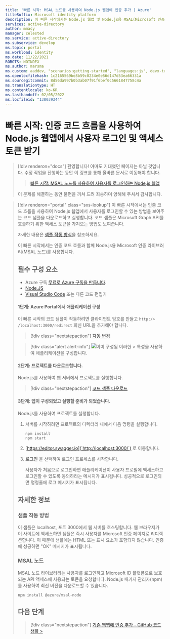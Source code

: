 ```yaml
---
title: '빠른 시작: MSAL 노드를 사용하여 Node.js 웹앱에 인증 추가 | Azure'
titleSuffix: Microsoft identity platform
description: 이 빠른 시작에서는 Node.js 웹앱 및 Node.js용 MSAL(Microsoft 인증 라이브러리)을 사용하여 인증을 구현하는 방법을 알아봅니다.
services: active-directory
author: mmacy
manager: celested
ms.service: active-directory
ms.subservice: develop
ms.topic: portal
ms.workload: identity
ms.date: 11/22/2021
ROBOTS: NOINDEX
ms.author: marsma
ms.custom: aaddev, "scenarios:getting-started", "languages:js", devx-track-js, mode-api
ms.openlocfilehash: 1c2165569be8b59c0234e0e56d147d53ea66331a
ms.sourcegitcommit: 8d56da997b0b3ab07f91f6bef0c5661847758c4a
ms.translationtype: HT
ms.contentlocale: ko-KR
ms.lasthandoff: 02/05/2022
ms.locfileid: "138039344"
---
```

# <a name="quickstart-sign-in-users-and-get-an-access-token-in-a-nodejs-web-app-using-the-auth-code-flow"></a>빠른 시작: 인증 코드 흐름을 사용하여 Node.js 웹앱에서 사용자 로그인 및 액세스 토큰 받기


> [!div renderon="docs"]
> 환영합니다! 아마도 기대했던 페이지는 아닐 것입니다. 수정 작업을 진행하는 동안 이 링크를 통해 올바른 문서로 이동해야 합니다.
>
> > [빠른 시작: MSAL 노드를 사용하여 사용자를 로그인하는 Node.js 웹앱](web-app-quickstart.md?pivots=devlang-nodejs-msal)
> 
> 이 문제를 해결하는 동안 불편을 끼쳐 드려 죄송하며 양해해 주셔서 감사합니다.

> [!div renderon="portal" class="sxs-lookup"]
> 이 빠른 시작에서는 인증 코드 흐름을 사용하여 Node.js 웹앱에서 사용자를 로그인할 수 있는 방법을 보여주는 코드 샘플을 다운로드하고 실행합니다. 코드 샘플은 Microsoft Graph API를 호출하기 위한 액세스 토큰을 가져오는 방법도 보여줍니다.
> 
> 자세한 내용은 [샘플 작동 방식](#how-the-sample-works)을 참조하세요.
> 
> 이 빠른 시작에서는 인증 코드 흐름과 함께 Node.js용 Microsoft 인증 라이브러리(MSAL 노드)를 사용합니다.
> 
> ## <a name="prerequisites"></a>필수 구성 요소
> 
> * Azure 구독 [무료로 Azure 구독을 만듭니다](https://azure.microsoft.com/free/?WT.mc_id=A261C142F).
> * [Node.JS](https://nodejs.org/en/download/)
> * [Visual Studio Code](https://code.visualstudio.com/download) 또는 다른 코드 편집기
> 
> #### <a name="step-1-configure-the-application-in-azure-portal"></a>1단계: Azure Portal에서 애플리케이션 구성
> 이 빠른 시작의 코드 샘플이 작동하려면 클라이언트 암호를 만들고 `http:/> /localhost:3000/redirect` 회신 URL을 추가해야 합니다.
> > [!div class="nextstepaction"]
> > [자동 변경]()
> 
> > [!div class="alert alert-info"]
> > ![이미 구성됨](media/quickstart-v2-windows-desktop/green-check.png) 이러한 > 특성을 사용하여 애플리케이션을 구성합니다.
> 
> #### <a name="step-2-download-the-project"></a>2단계: 프로젝트를 다운로드합니다.
> 
> Node.js를 사용하여 웹 서버에서 프로젝트를 실행합니다.
> 
> > [!div class="nextstepaction"]
> > [코드 샘플 다운로드](https://github.com/Azure-Samples/ms-identity-node/archive/main.zip)
> 
> #### <a name="step-3-your-app-is-configured-and-ready-to-run"></a>3단계: 앱이 구성되었고 실행할 준비가 되었습니다.
> 
> Node.js를 사용하여 프로젝트를 실행합니다.
> 
> 1. 서버를 시작하려면 프로젝트의 디렉터리 내에서 다음 명령을 실행합니다.
> 
>     ```console
>     npm install
>     npm start
>     ```
> 
> 1. [https://editor.swagger.io](`http://localhost:3000/`) 로 이동합니다.
> 
> 1. **로그인** 을 선택하여 로그인 프로세스를 시작합니다.
> 
>     사용자가 처음으로 로그인하면 애플리케이션이 사용자 프로필에 액세스하고 로그인할 수 있도록 동의하라는 메시지가 표시됩니다. 성공적으로 로그인되면 명령줄에 로그 메시지가 표시됩니다.
> 
> ## <a name="more-information"></a>자세한 정보
> 
> ### <a name="how-the-sample-works"></a>샘플 작동 방법
> 
> 이 샘플은 localhost, 포트 3000에서 웹 서버를 호스팅합니다. 웹 브라우저가 이 사이트에 액세스하면 샘플은 즉시 사용자를 Microsoft 인증 페이지로 리디렉션합니다. 이 때문에 샘플에는 HTML 또는 표시 요소가 포함되지 않습니다. 인증에 성공하면 "OK" 메시지가 표시됩니다.
> 
> ### <a name="msal-node"></a>MSAL 노드
> 
> MSAL 노드 라이브러리는 사용자를 로그인하고 Microsoft ID 플랫폼으로 보호되는 API 액세스에 사용되는 토큰을 요청합니다. Node.js 패키지 관리자(npm)를 사용하여 최신 버전을 다운로드할 수 있습니다.
> 
> ```console
> npm install @azure/msal-node
> ```
> 
> ## <a name="next-steps"></a>다음 단계
> 
> > [!div class="nextstepaction"]
> > [기존 웹앱에 인증 추가 - GitHub 코드 샘플 >](https://github.com/AzureAD/microsoft-authentication-library-for-js/tree/dev/samples/msal-node-samples/auth-code)
